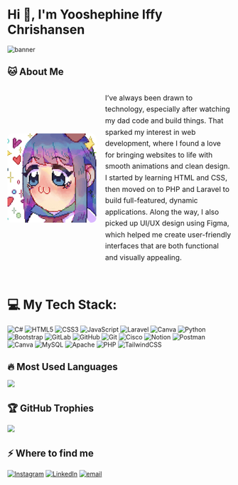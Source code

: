 # Hi 👋, I'm Yooshephine Iffy Chrishansen
![banner](https://github.com/user-attachments/assets/bc07ac78-ae5c-45b5-b55a-14a1b8bfaa6a)

## 🐱 About Me

<div style="display: flex; align-items: center; gap: 20px;">
  <img src="anime-girl.gif" alt="Deskripsi" width="200" style="border-radius: 10px;"/>
  <p style="font-size: 16px; line-height: 1.6; max-width: 600px;">
    I’ve always been drawn to technology, especially after watching my dad code and build things. That sparked my interest in web development, where I found a love for bringing websites to life with smooth animations and clean design. I started by learning HTML and CSS, then moved on to PHP and Laravel to build full-featured, dynamic applications. Along the way, I also picked up UI/UX design using Figma, which helped me create user-friendly interfaces that are both functional and visually appealing.
  </p>
</div>
<br>

# 💻 My Tech Stack:

![C#](https://img.shields.io/badge/c%23-%23239120.svg?style=for-the-badge&logo=csharp&logoColor=white) ![HTML5](https://img.shields.io/badge/html5-%23E34F26.svg?style=for-the-badge&logo=html5&logoColor=white) ![CSS3](https://img.shields.io/badge/css3-%231572B6.svg?style=for-the-badge&logo=css3&logoColor=white) ![JavaScript](https://img.shields.io/badge/javascript-%23323330.svg?style=for-the-badge&logo=javascript&logoColor=%23F7DF1E) ![Laravel](https://img.shields.io/badge/laravel-%23FF2D20.svg?style=for-the-badge&logo=laravel&logoColor=white) ![Canva](https://img.shields.io/badge/Canva-%2300C4CC.svg?style=for-the-badge&logo=Canva&logoColor=white) ![Python](https://img.shields.io/badge/python-3670A0?style=for-the-badge&logo=python&logoColor=ffdd54) ![Bootstrap](https://img.shields.io/badge/bootstrap-%238511FA.svg?style=for-the-badge&logo=bootstrap&logoColor=white) ![GitLab](https://img.shields.io/badge/gitlab-%23181717.svg?style=for-the-badge&logo=gitlab&logoColor=white) ![GitHub](https://img.shields.io/badge/github-%23121011.svg?style=for-the-badge&logo=github&logoColor=white) ![Git](https://img.shields.io/badge/git-%23F05033.svg?style=for-the-badge&logo=git&logoColor=white) ![Cisco](https://img.shields.io/badge/cisco-%23049fd9.svg?style=for-the-badge&logo=cisco&logoColor=black) ![Notion](https://img.shields.io/badge/Notion-%23000000.svg?style=for-the-badge&logo=notion&logoColor=white) ![Postman](https://img.shields.io/badge/Postman-FF6C37?style=for-the-badge&logo=postman&logoColor=white) ![Canva](https://img.shields.io/badge/Canva-%2300C4CC.svg?style=for-the-badge&logo=Canva&logoColor=white) ![MySQL](https://img.shields.io/badge/mysql-4479A1.svg?style=for-the-badge&logo=mysql&logoColor=white) ![Apache](https://img.shields.io/badge/apache-%23D42029.svg?style=for-the-badge&logo=apache&logoColor=white) ![PHP](https://img.shields.io/badge/php-%23777BB4.svg?style=for-the-badge&logo=php&logoColor=white) ![TailwindCSS](https://img.shields.io/badge/tailwindcss-%2338B2AC.svg?style=for-the-badge&logo=tailwind-css&logoColor=white)


## 🔥 Most Used Languages

![](https://github-readme-stats.vercel.app/api/top-langs/?username=yosefinx&theme=dark&hide_border=false&include_all_commits=true&count_private=false&layout=compact)

## 🏆 GitHub Trophies

![](https://github-profile-trophy.vercel.app/?username=yosefinx&theme=radical&no-frame=false&no-bg=true&margin-w=4)


## ⚡️ Where to find me

[![Instagram](https://img.shields.io/badge/Instagram-%23E4405F.svg?logo=Instagram&logoColor=white)](https://instagram.com/@yosefinx) [![LinkedIn](https://img.shields.io/badge/LinkedIn-%230077B5.svg?logo=linkedin&logoColor=white)](https://linkedin.com/in/yooshephine-iffy-chrishansen) [![email](https://img.shields.io/badge/Email-D14836?logo=gmail&logoColor=white)](mailto:yosefinx@gmail.com)


<!-- Proudly created with GPRM ( https://gprm.itsvg.in ) -->

